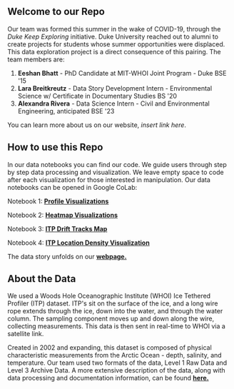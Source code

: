 ## Welcome to our Repo

Our team was formed this summer in the wake of COVID-19, through the *Duke Keep Exploring* initiative. Duke University reached out to alumni to create projects for students whose summer opportunities were displaced. This data exploration project is a direct consequence of this pairing. The team members are:

1. **Eeshan Bhatt** - PhD Candidate at MIT-WHOI Joint Program  - Duke BSE '15
2. **Lara Breitkreutz** - Data Story Development Intern - Environmental Science w/ Certificate in Documentary Studies BS '20
3. **Alexandra Rivera** - Data Science Intern - Civil and Environmental Engineering, anticipated BSE '23

You can learn more about us on our website, *insert link here*.

## How to use this Repo

In our data notebooks you can find our code. We guide users through step by step data processing and visualization. We leave empty space to code after each visualization for those interested in manipulation. Our data notebooks can be opened in Google CoLab:

Notebook 1: [**Profile Visualizations**](https://colab.research.google.com/drive/1IDAnyuaYz5H54QDRjDdKRYlhgwBqSFGf#scrollTo=5HrGOEkBbBJL)

Notebook 2: [**Heatmap Visualizations**](https://colab.research.google.com/drive/1w_YFKmDuZFp3ZDv6keUQSN_ZP-8zx0QC?usp=sharing)

Notebook 3: [**ITP Drift Tracks Map**](https://colab.research.google.com/drive/1ZV6cYu4p5da1_BJNo5rJc5VIdL0HZBkI?usp=sharing)

Notebook 4: [**ITP Location Density Visualization**](https://colab.research.google.com/drive/1T2cC2lqN0CIcKEOmkcY5BJlgRBYL7qX4?usp=sharing)

The data story unfolds on our [**webpage.**](https://explore-itp.github.io/)

## About the Data

We used a Woods Hole Oceanographic Institute (WHOI) Ice Tethered Profiler (ITP) dataset. ITP's sit on the surface of the ice, and a long wire rope extends through the ice, down into the water, and through the water column. The sampling component moves up and down along the wire, collecting measurements. This data is then sent in real-time to WHOI via a satellite link.

Created in 2002 and expanding, this dataset is composed of physical characteristic measurements from the Arctic Ocean - depth, salinity, and temperature. Our team used two formats of the data, Level 1 Raw Data and Level 3 Archive Data. A more extensive description of the data, along with data processing and documentation information, can be found [**here.**](https://www.whoi.edu/page.do?pid=23096)
